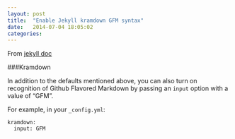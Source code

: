 ```yaml
---
layout: post
title:  "Enable Jekyll kramdown GFM syntax"
date:   2014-07-04 18:05:02
categories: 
---
```


From [jekyll doc](http://jekyllrb.com/docs/configuration/)

###Kramdown

In addition to the defaults mentioned above, you can also turn on recognition of Github Flavored Markdown by passing an ```input``` option with a value of “GFM”.

For example, in your ```_config.yml```:

```
kramdown:
  input: GFM
```